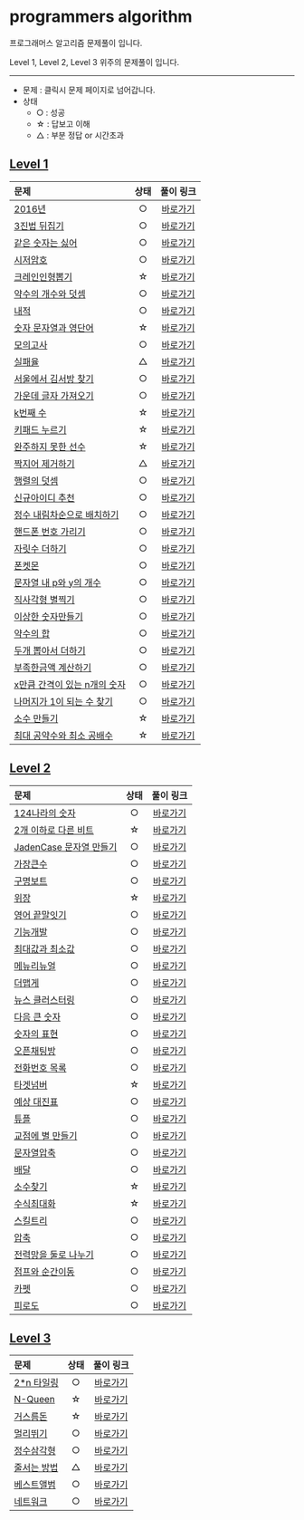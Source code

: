 # programmers algorithm
프로그래머스 알고리즘 문제풀이 입니다.

Level 1, Level 2, Level 3 위주의 문제풀이 입니다. 

---
* 문제 : 클릭시 문제 페이지로 넘어갑니다.
* 상태 
  * ○ : 성공
  * ☆ : 답보고 이해
  * △ : 부분 정답 or 시간초과

## [Level 1](https://github.com/soyeonJeonDEV/Algorithm/tree/master/programmers/Level1)

|문제|상태|풀이 링크|
|:----------------|:----:|:-----:|
|[2016년](https://programmers.co.kr/learn/courses/30/lessons/12901) |○|[바로가기](https://github.com/soyeonJeonDEV/Algorithm/blob/master/programmers/Level1/programmers_2016%EB%85%84.py)
|[3진법 뒤집기](https://programmers.co.kr/learn/courses/30/lessons/68935?language=python3) |○|[바로가기](https://github.com/soyeonJeonDEV/Algorithm/blob/master/programmers/Level1/programmers_3.py)
|[같은 숫자는 싫어](https://programmers.co.kr/learn/courses/30/lessons/12906)|○|[바로가기](https://github.com/soyeonJeonDEV/Algorithm/blob/master/programmers/Level1/programmers_NoSameNum.py)
|[시저암호](https://programmers.co.kr/learn/courses/30/lessons/12926)|○|[바로가기](https://github.com/soyeonJeonDEV/Algorithm/blob/master/programmers/Level1/programmers_caesar_cipher.py)
|[크레인인형뽑기](https://programmers.co.kr/learn/courses/30/lessons/64061)|☆|[바로가기](https://github.com/soyeonJeonDEV/Algorithm/blob/master/programmers/Level1/programmers_cranedoll.py)
|[약수의 개수와 덧셈](https://programmers.co.kr/learn/courses/30/lessons/77884)|○|[바로가기](https://github.com/soyeonJeonDEV/Algorithm/blob/master/programmers/Level1/programmers_divisorCntPlus.py)
|[내적](https://programmers.co.kr/learn/courses/30/lessons/70128?language=python3)|○|[바로가기](https://github.com/soyeonJeonDEV/Algorithm/blob/master/programmers/Level1/programmers_dotproduct.py)
|[숫자 문자열과 영단어](https://programmers.co.kr/learn/courses/30/lessons/81301)|☆|[바로가기](https://github.com/soyeonJeonDEV/Algorithm/blob/master/programmers/Level1/programmers_english.py)
|[모의고사](https://programmers.co.kr/learn/courses/30/lessons/42840)|○|[바로가기](https://github.com/soyeonJeonDEV/Algorithm/blob/master/programmers/Level1/programmers_exam.py)
|[실패율](https://programmers.co.kr/learn/courses/30/lessons/42889?language=python3)|△|[바로가기](https://github.com/soyeonJeonDEV/Algorithm/blob/master/programmers/Level1/programmers_fault.py)
|[서울에서 김서방 찾기](https://programmers.co.kr/learn/courses/30/lessons/12919)|○|[바로가기](https://github.com/soyeonJeonDEV/Algorithm/blob/master/programmers/Level1/programmers_findKim.py)
|[가운데 글자 가져오기](https://programmers.co.kr/learn/courses/30/lessons/12903)|○|[바로가기](https://github.com/soyeonJeonDEV/Algorithm/blob/master/programmers/Level1/programmers_getmidstring.py)
|[k번째 수](https://programmers.co.kr/learn/courses/30/lessons/42748)|☆|[바로가기](https://github.com/soyeonJeonDEV/Algorithm/blob/master/programmers/Level1/programmers_k.py)
|[키패드 누르기](https://programmers.co.kr/learn/courses/30/lessons/67256)|☆|[바로가기](https://github.com/soyeonJeonDEV/Algorithm/blob/master/programmers/Level1/programmers_keypad.py)
|[완주하지 못한 선수](https://programmers.co.kr/learn/courses/30/lessons/42576)|☆|[바로가기](https://github.com/soyeonJeonDEV/Algorithm/blob/master/programmers/Level1/programmers_maraton.py)
|[짝지어 제거하기](https://programmers.co.kr/learn/courses/30/lessons/12973)|△|[바로가기](https://github.com/soyeonJeonDEV/Algorithm/blob/master/programmers/Level1/programmers_match.py)
|[행렬의 덧셈](https://programmers.co.kr/learn/courses/30/lessons/12950)|○|[바로가기](https://github.com/soyeonJeonDEV/Algorithm/blob/master/programmers/Level1/programmers_matrixplus.py)
|[신규아이디 추천](https://programmers.co.kr/learn/courses/30/lessons/72410)|○|[바로가기](https://github.com/soyeonJeonDEV/Algorithm/blob/master/programmers/Level1/programmers_new_id.py)
|[정수 내림차순으로 배치하기](https://programmers.co.kr/learn/courses/30/lessons/12933)|○|[바로가기](https://github.com/soyeonJeonDEV/Algorithm/blob/master/programmers/Level1/programmers_numdesc.py)
|[핸드폰 번호 가리기](https://programmers.co.kr/learn/courses/30/lessons/12948)|○|[바로가기](https://github.com/soyeonJeonDEV/Algorithm/blob/master/programmers/Level1/programmers_phonenumber.py)
|[자릿수 더하기](https://programmers.co.kr/learn/courses/30/lessons/12931)|○|[바로가기](https://github.com/soyeonJeonDEV/Algorithm/blob/master/programmers/Level1/programmers_plusnum.py)
|[폰켓몬](https://programmers.co.kr/learn/courses/30/lessons/1845?language=python3)|○|[바로가기](https://github.com/soyeonJeonDEV/Algorithm/blob/master/programmers/Level1/programmers_ponketmon.py)
|[문자열 내 p와 y의 개수](https://programmers.co.kr/learn/courses/30/lessons/12916)|○|[바로가기](https://github.com/soyeonJeonDEV/Algorithm/blob/master/programmers/Level1/programmers_py.py)
|[직사각형 별찍기](https://programmers.co.kr/learn/courses/30/lessons/12969)|○|[바로가기](https://github.com/soyeonJeonDEV/Algorithm/blob/master/programmers/Level1/programmers_star.py)
|[이상한 숫자만들기](https://programmers.co.kr/learn/courses/30/lessons/12930)|○|[바로가기](https://github.com/soyeonJeonDEV/Algorithm/blob/master/programmers/Level1/programmers_strangenum.py)
|[약수의 합](https://programmers.co.kr/learn/courses/30/lessons/12928)|○|[바로가기](https://github.com/soyeonJeonDEV/Algorithm/blob/master/programmers/Level1/programmers_sumofdivisor.py)
|[두개 뽑아서 더하기](https://programmers.co.kr/learn/courses/30/lessons/68644)|○|[바로가기](https://github.com/soyeonJeonDEV/Algorithm/blob/master/programmers/Level1/programmers_twopickupplus.py)
|[부족한금액 계산하기](https://programmers.co.kr/learn/courses/30/lessons/82612)|○|[바로가기](https://github.com/soyeonJeonDEV/Algorithm/blob/master/programmers/Level1/programmers_weekly1.py)
|[x만큼 간격이 있는 n개의 숫자](https://programmers.co.kr/learn/courses/30/lessons/12954)|○|[바로가기](https://github.com/soyeonJeonDEV/Algorithm/blob/master/programmers/Level1/programmers_xn.py)
|[나머지가 1이 되는 수 찾기](https://programmers.co.kr/learn/courses/30/lessons/87389)|○|[바로가기](https://github.com/soyeonJeonDEV/Algorithm/blob/master/programmers/Level1/programmers_%EB%82%98%EB%A8%B8%EC%A7%80%EA%B0%801%EC%9D%B4%EB%90%98%EB%8A%94%EC%88%98%EC%B0%BE%EA%B8%B0.py)
|[소수 만들기](https://programmers.co.kr/learn/courses/30/lessons/12977)|☆|[바로가기](https://github.com/soyeonJeonDEV/Algorithm/blob/master/programmers/Level1/programmers_%EC%86%8C%EC%88%98%EB%A7%8C%EB%93%A4%EA%B8%B0.py)
|[최대 공약수와 최소 공배수](https://programmers.co.kr/learn/courses/30/lessons/12940)|☆|[바로가기](https://github.com/soyeonJeonDEV/Algorithm/blob/master/programmers/Level1/programmers_%EC%B5%9C%EB%8C%80%EA%B3%B5%EC%95%BD%EC%88%98%EC%99%80%EC%B5%9C%EC%86%8C%EA%B3%B5%EB%B0%B0%EC%88%98.py)

## [Level 2](https://github.com/soyeonJeonDEV/Algorithm/tree/master/programmers/Level2)

|문제|상태|풀이 링크|
|:----------------|:----:|:-----:|
|[124나라의 숫자](https://programmers.co.kr/learn/courses/30/lessons/12899#)|○|[바로가기](https://github.com/soyeonJeonDEV/Algorithm/blob/master/programmers/Level2/programmers_124country.py)|
|[2개 이하로 다른 비트](https://programmers.co.kr/learn/courses/30/lessons/77885)|☆|[바로가기](https://github.com/soyeonJeonDEV/Algorithm/blob/master/programmers/Level2/programmers_2%EA%B0%9C%EC%9D%B4%ED%95%98%EB%A1%9C%EB%8B%A4%EB%A5%B8%EB%B9%84%ED%8A%B8.py)|
|[JadenCase 문자열 만들기](https://programmers.co.kr/learn/courses/30/lessons/1295)|○|[바로가기](https://github.com/soyeonJeonDEV/Algorithm/blob/master/programmers/Level2/programmers_JadenCase.py)|
|[가장큰수](https://programmers.co.kr/learn/courses/30/lessons/42746)|○|[바로가기](https://github.com/soyeonJeonDEV/Algorithm/blob/master/programmers/Level2/programmers_bignumber.py)|
|[구명보트](https://programmers.co.kr/learn/courses/30/lessons/42885)|○|[바로가기](https://github.com/soyeonJeonDEV/Algorithm/blob/master/programmers/Level2/programmers_boat.py)|
|[위장](https://programmers.co.kr/learn/courses/30/lessons/42578)|☆|[바로가기](https://github.com/soyeonJeonDEV/Algorithm/blob/master/programmers/Level2/programmers_camouflage.py)|
|[영어 끝말잇기](https://programmers.co.kr/learn/courses/30/lessons/12981)|○|[바로가기](https://github.com/soyeonJeonDEV/Algorithm/blob/master/programmers/Level2/programmers_english.py)|
|[기능개발](https://programmers.co.kr/learn/courses/30/lessons/42586)|○|[바로가기](https://github.com/soyeonJeonDEV/Algorithm/blob/master/programmers/Level2/programmers_functiondevelop.py)|
|[최대값과 최소값](https://programmers.co.kr/learn/courses/30/lessons/12939)|○|[바로가기](https://github.com/soyeonJeonDEV/Algorithm/blob/master/programmers/Level2/programmers_maxmin.py)|
|[메뉴리뉴얼](https://programmers.co.kr/learn/courses/30/lessons/72411)|○|[바로가기](https://github.com/soyeonJeonDEV/Algorithm/blob/master/programmers/Level2/programmers_menurenewal.py)|
|[더맵게](https://programmers.co.kr/learn/courses/30/lessons/42626)|○|[바로가기](https://github.com/soyeonJeonDEV/Algorithm/blob/master/programmers/Level2/programmers_morehot.py)|
|[뉴스 클러스터링](https://programmers.co.kr/learn/courses/30/lessons/17677)|○|[바로가기](https://github.com/soyeonJeonDEV/Algorithm/blob/master/programmers/Level2/programmers_newsClustering.py)|
|[다음 큰 숫자](https://programmers.co.kr/learn/courses/30/lessons/12911)|○|[바로가기](https://github.com/soyeonJeonDEV/Algorithm/blob/master/programmers/Level2/programmers_nextBigNumber.py)|
|[숫자의 표현](https://programmers.co.kr/learn/courses/30/lessons/12924)|○|[바로가기](https://github.com/soyeonJeonDEV/Algorithm/blob/master/programmers/Level2/programmers_numExpression.py)|
|[오픈채팅방](https://programmers.co.kr/learn/courses/30/lessons/42888)|○|[바로가기](https://github.com/soyeonJeonDEV/Algorithm/blob/master/programmers/Level2/programmers_openchat.py)|
|[전화번호 목록](https://programmers.co.kr/learn/courses/30/lessons/42577)|○|[바로가기](https://github.com/soyeonJeonDEV/Algorithm/blob/master/programmers/Level2/programmers_phoneBook.py)|
|[타겟넘버](https://programmers.co.kr/learn/courses/30/lessons/43165)|☆|[바로가기](https://github.com/soyeonJeonDEV/Algorithm/blob/master/programmers/Level2/programmers_targetnumber.py)|
|[예상 대진표](https://programmers.co.kr/learn/courses/30/lessons/12985)|○|[바로가기](https://github.com/soyeonJeonDEV/Algorithm/blob/master/programmers/Level2/programmers_tonerment.py)|
|[튜플](https://programmers.co.kr/learn/courses/30/lessons/64065)|○|[바로가기](https://github.com/soyeonJeonDEV/Algorithm/blob/master/programmers/Level2/programmers_tuple.py)|
|[교점에 별 만들기](https://programmers.co.kr/learn/courses/30/lessons/87377)|○|[바로가기](https://github.com/soyeonJeonDEV/Algorithm/blob/master/programmers/Level2/programmers_%EA%B5%90%EC%A0%90%EC%97%90%EB%B3%84%EB%A7%8C%EB%93%A4%EA%B8%B0.py)|
|[문자열압축](https://programmers.co.kr/learn/courses/30/lessons/60057)|○|[바로가기](https://github.com/soyeonJeonDEV/Algorithm/blob/master/programmers/Level2/programmers_%EB%AC%B8%EC%9E%90%EC%97%B4%EC%95%95%EC%B6%95.py)|
|[배달](https://programmers.co.kr/learn/courses/30/lessons/12978)|○|[바로가기](https://github.com/soyeonJeonDEV/Algorithm/blob/master/programmers/Level2/programmers_%EB%B0%B0%EB%8B%AC.py)|
|[소수찾기](https://programmers.co.kr/learn/courses/30/lessons/42839)|☆|[바로가기](https://github.com/soyeonJeonDEV/Algorithm/blob/master/programmers/Level2/programmers_%EC%86%8C%EC%88%98%EC%B0%BE%EA%B8%B0.py)|
|[수식최대화](https://programmers.co.kr/learn/courses/30/lessons/67257)|☆|[바로가기](https://github.com/soyeonJeonDEV/Algorithm/blob/master/programmers/Level2/programmers_%EC%88%98%EC%8B%9D%EC%B5%9C%EB%8C%80%ED%99%94.py)|
|[스킬트리](https://programmers.co.kr/learn/courses/30/lessons/49993)|○|[바로가기](https://github.com/soyeonJeonDEV/Algorithm/blob/master/programmers/Level2/programmers_%EC%8A%A4%ED%82%AC%ED%8A%B8%EB%A6%AC.py)|
|[압축](https://programmers.co.kr/learn/courses/30/lessons/17684)|○|[바로가기](https://github.com/soyeonJeonDEV/Algorithm/blob/master/programmers/Level2/programmers_%EC%95%95%EC%B6%95.py)|
|[전력망을 둘로 나누기](https://programmers.co.kr/learn/courses/30/lessons/86971)|○|[바로가기](https://github.com/soyeonJeonDEV/Algorithm/blob/master/programmers/Level2/programmers_%EC%A0%84%EB%A0%A5%EB%A7%9D%EB%91%98%EB%A1%9C%EC%9E%90%EB%A5%B4%EA%B8%B0.py)|
|[점프와 순간이동](https://programmers.co.kr/learn/courses/30/lessons/12980)|○|[바로가기](https://github.com/soyeonJeonDEV/Algorithm/blob/master/programmers/Level2/programmers_%EC%A0%90%ED%94%84%EC%99%80%EC%88%9C%EA%B0%84%EC%9D%B4%EB%8F%99.py)|
|[카펫](https://programmers.co.kr/learn/courses/30/lessons/42842)|○|[바로가기](https://github.com/soyeonJeonDEV/Algorithm/blob/master/programmers/Level2/programmers_%EC%B9%B4%ED%8E%AB.py)|
|[피로도](https://programmers.co.kr/learn/courses/30/lessons/87946)|○|[바로가기](https://github.com/soyeonJeonDEV/Algorithm/blob/master/programmers/Level2/programmers_%ED%94%BC%EB%A1%9C%EB%8F%84.py)|

## [Level 3](https://github.com/soyeonJeonDEV/Algorithm/tree/master/programmers/Level3)

|문제|상태|풀이 링크|
|:----------------|:----:|:-----:|
|[2*n 타일링](https://programmers.co.kr/learn/courses/30/lessons/12900)|○|[바로가기](https://github.com/soyeonJeonDEV/Algorithm/blob/master/programmers/Level3/programmers_2n.py)
|[N-Queen](https://programmers.co.kr/learn/courses/30/lessons/12952)|☆|[바로가기](https://github.com/soyeonJeonDEV/Algorithm/blob/master/programmers/Level3/programmers_NQueen.py)
|[거스름돈](https://programmers.co.kr/learn/courses/30/lessons/12907)|☆|[바로가기](https://github.com/soyeonJeonDEV/Algorithm/blob/master/programmers/Level3/programmers_change.py)
|[멀리뛰기](https://programmers.co.kr/learn/courses/30/lessons/129143)|○|[바로가기](https://github.com/soyeonJeonDEV/Algorithm/blob/master/programmers/Level3/programmers_runaway.py)
|[정수삼각형](https://programmers.co.kr/learn/courses/30/lessons/43105)|○|[바로가기](https://github.com/soyeonJeonDEV/Algorithm/blob/master/programmers/Level3/programmers_triangle.py)
|[줄서는 방법](https://programmers.co.kr/learn/courses/30/lessons/12936)|△|[바로가기](https://github.com/soyeonJeonDEV/Algorithm/blob/master/programmers/Level3/programmers_lowMethod.py)
|[베스트앨범](https://programmers.co.kr/learn/courses/30/lessons/42579)|○|[바로가기](https://github.com/soyeonJeonDEV/Algorithm/blob/master/programmers/Level3/programmers_bestAlbum.py)
|[네트워크](https://programmers.co.kr/learn/courses/30/lessons/43162)|○|[바로가기](https://github.com/soyeonJeonDEV/Algorithm/blob/master/programmers/Level3/programmers_%EB%84%A4%ED%8A%B8%EC%9B%8C%ED%81%AC.py)|

<!-- 
|[]()| |[바로가기]() -->